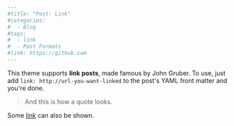 ```yaml
---
#title: "Post: Link"
#categories:
#  - Blog
#tags:
#  - link
#  - Post Formats
#link: https://github.com
---
```


This theme supports **link posts**, made famous by John Gruber. To use, just add `link: http://url-you-want-linked` to the post's YAML front matter and you're done.

> And this is how a quote looks.

Some [link](#) can also be shown.